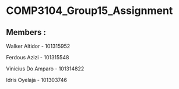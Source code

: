 # COMP3104_Group15_Assignment

## Members :

Walker Altidor - 101315952

Ferdous Azizi - 101315548

Vinicius Do Amparo - 101314822

Idris Oyelaja - 101303746

